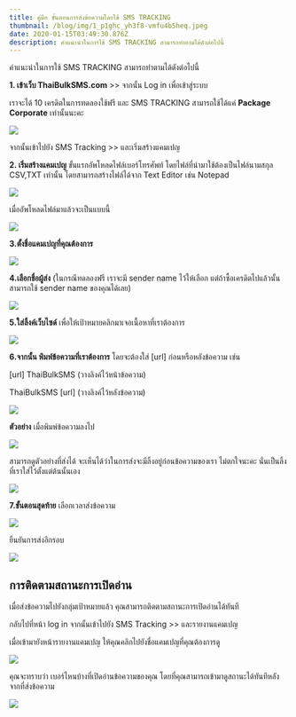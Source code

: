 ```yaml
---
title: คู่มือ ขั้นตอนการส่งข้อความโดยใช้ SMS TRACKING
thumbnail: /blog/img/1_p1ghc_yh3f8-vmfu4b5heq.jpeg
date: 2020-01-15T03:49:30.876Z
description: คำแนะนำในการใช้ SMS TRACKING สามารถทำตามได้ดังต่อไปนี้
---
```

คำแนะนำในการใช้ SMS TRACKING สามารถทำตามได้ดังต่อไปนี้

**1. เข้าเว็บ ThaiBulkSMS.com** >> จากนั้น Log in เพื่อเข้าสู่ระบบ

เราจะได้ 10 เครดิตในการทดลองใช้ฟรี และ SMS TRACKING สามารถใช้ได้แค่ **Package Corporate** เท่านั้นนะคะ

![](/blog/img/1.jpeg)

จากนั้นเข้าไปยัง SMS Tracking >> และเริ่มสร้างแคมเปญ



**2. เริ่มสร้างแคมเปญ** ขั้นแรกอัพโหลดไฟล์เบอร์โทรศัพท์ โดยไฟล์ที่นำมาใช้ต้องเป็นไฟล์นามสกุล CSV,TXT เท่านั้น โดยสามารถสร้างไฟล์ได้จาก Text Editor เช่น Notepad

![](/blog/img/2.jpeg)

เมื่ออัพโหลดไฟล์มาแล้วจะเป็นแบบนี้

![](/blog/img/df.jpeg)

**3.ตั้งชื่อแคมเปญที่คุณต้องการ**

![](/blog/img/ภถ.jpeg)



**4.เลือกชื่อผู้ส่ง** (ในกรณีทดลองฟรี เราจะมี sender name ไว้ให้เลือก แต่ถ้าซื้อเครดิตไปแล้วนั้น สามารถใช้ sender name ของคุณได้เลย)  

![](/blog/img/สา.jpeg)

**5.ใส่ลิ้งค์เว็บไซด์** เพื่อให้เป้าหมายคลิกมาเจอเนื้อหาที่เราต้องการ

![](/blog/img/ดก.jpeg)

**6.จากนั้น พิมพ์ข้อความที่เราต้องการ** โดยจะต้องใส่ \[url] ก่อนหรือหลังข้อความ เช่น

\[url] ThaiBulkSMS (วางลิงค์ไว้หน้าข้อความ)

ThaiBulkSMS \[url] (วางลิงค์ไว้หลังข้อความ)

![](/blog/img/หกหก.jpeg)

**ตัวอย่าง** เมื่อพิมพ์ข้อความลงไป

![](/blog/img/เดก.jpeg)

สามารถดูตัวอย่างที่ส่งได้ จะเห็นได้ว่าในการส่งจะมีลิ้งอยู่ก่อนข้อความของเรา ไม่ตกใจนะคะ นั่นเป็นลิ้งที่เราใส่ไว้ตั้งแต่ต้นนั้นเอง

![](/blog/img/เพด.jpeg)

**7.ขั้นตอนสุดท้าย** เลือกเวลาส่งข้อความ

![](/blog/img/zx.jpeg)

ยืนยันการส่งอีกรอบ

![](/blog/img/eeo.jpeg)



## **การติดตามสถานะการเปิดอ่าน**

เมื่อส่งข้อความไปยังกลุ่มเป้าหมายแล้ว คุณสามารถติดตามสถานะการเปิดอ่านได้ทันที



กลับไปที่หน้า log in จากนั้นเข้าไปยัง SMS Tracking >> และรายงานแคมเปญ

เมื่อเข้ามายังหน้ารายงานแคมเปญ ให้คุณคลิกไปยังชื่อแคมเปญที่คุณต้องการดู

![](/blog/img/lp.jpeg)

คุณจะทราบว่า เบอร์ไหนบ้างที่เปิดอ่านข้อความของคุณ โดยที่คุณสามารถเข้ามาดูสถานะได้ทันทีหลังจากที่ส่งข้อความ

![](/blog/img/mn.jpeg)

